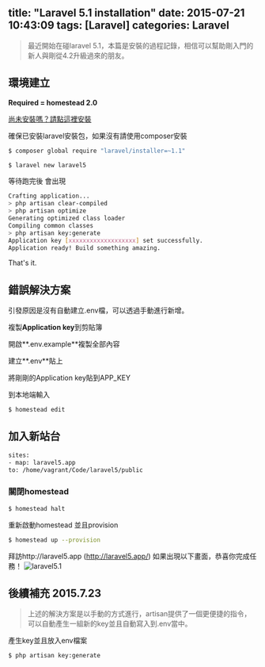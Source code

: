 title: "Laravel 5.1 installation"
date: 2015-07-21 10:43:09
tags: [Laravel]
categories: Laravel
---
>最近開始在碰laravel 5.1，本篇是安裝的過程記錄，相信可以幫助剛入門的新人與剛從4.2升級過來的朋友。

## 環境建立

**Required = homestead 2.0**

[尚未安裝嗎？請點這裡安裝](http://yish.im/2015/03/22/Homestead-2-0-on-Ubuntu/)

確保已安裝laravel安裝包，如果沒有請使用composer安裝
``` bash
$ composer global require "laravel/installer=~1.1"
```

``` bash
$ laravel new laravel5
```

等待跑完後 會出現

``` bash
Crafting application...
> php artisan clear-compiled
> php artisan optimize
Generating optimized class loader
Compiling common classes
> php artisan key:generate
Application key [xxxxxxxxxxxxxxxxxxx] set successfully.
Application ready! Build something amazing.
```

That's it.

## 錯誤解決方案

引發原因是沒有自動建立.env檔，可以透過手動進行新增。

複製**Application key**到剪貼簿

開啟**.env.example**複製全部內容

建立**.env**貼上

將剛剛的Application key貼到APP_KEY

到本地端輸入

``` bash
$ homestead edit
```

## 加入新站台
``` bash
sites:
- map: laravel5.app
to: /home/vagrant/Code/laravel5/public
```

### 關閉homestead
``` bash
$ homestead halt
```

重新啟動homestead 並且provision
``` bash
$ homestead up --provision
```

拜訪http://laravel5.app (http://laravel5.app/)
如果出現以下畫面，恭喜你完成任務！
![laravel5.1](http://i.imgur.com/U69PqFC.png)

## 後續補充 2015.7.23
>上述的解決方案是以手動的方式進行，artisan提供了一個更便捷的指令，可以自動產生一組新的key並且自動寫入到.env當中。

產生key並且放入env檔案
``` bash
$ php artisan key:generate
```